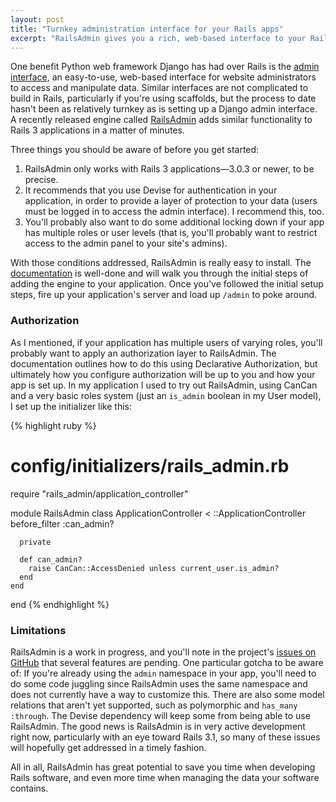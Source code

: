 ```yaml
---
layout: post
title: "Turnkey administration interface for your Rails apps"
excerpt: "RailsAdmin gives you a rich, web-based interface to your Rails 3 application's data in minutes. Here's how to get started."
---
```


One benefit Python web framework Django has had over Rails is the [admin interface](http://www.djangobook.com/en/2.0/chapter06/), an easy-to-use, web-based interface for website administrators to access and manipulate data. Similar interfaces are not complicated to build in Rails, particularly if you're using scaffolds, but the process to date hasn't been as relatively turnkey as is setting up a Django admin interface. A recently released engine called [RailsAdmin](https://github.com/sferik/rails_admin) adds similar functionality to Rails 3 applications in a matter of minutes.

Three things you should be aware of before you get started:

1. RailsAdmin only works with Rails 3 applications&mdash;3.0.3 or newer, to be precise.
2. It recommends that you use Devise for authentication in your application, in order to provide a layer of protection to your data (users must be logged in to access the admin interface). I recommend this, too.
3. You'll probably also want to do some additional locking down if your app has multiple roles or user levels (that is, you'll probably want to restrict access to the admin panel to your site's admins).

With those conditions addressed, RailsAdmin is really easy to install. The [documentation](https://github.com/sferik/rails_admin/blob/master/README.mkd) is well-done and will walk you through the initial steps of adding the engine to your application. Once you've followed the initial setup steps, fire up your application's server and load up `/admin` to poke around.

### Authorization

As I mentioned, if your application has multiple users of varying roles, you'll probably want to apply an authorization layer to RailsAdmin. The documentation outlines how to do this using Declarative Authorization, but ultimately how you configure authorization will be up to you and how your app is set up. In my application I used to try out RailsAdmin, using CanCan and a very basic roles system (just an `is_admin` boolean in my User model), I set up the initializer like this:

{% highlight ruby %}
  # config/initializers/rails_admin.rb

  require "rails_admin/application_controller"

  module RailsAdmin
    class ApplicationController < ::ApplicationController
      before_filter :can_admin?

      private

      def can_admin?
        raise CanCan::AccessDenied unless current_user.is_admin?
      end
    end
  end
{% endhighlight %}

### Limitations

RailsAdmin is a work in progress, and you'll note in the project's [issues on GitHub](https://github.com/sferik/rails_admin/issues) that several features are pending. One particular gotcha to be aware of: If you're already using the `admin` namespace in your app, you'll need to do some code juggling since RailsAdmin uses the same namespace and does not currently have a way to customize this. There are also some model relations that aren't yet supported, such as polymorphic and `has_many :through`. The Devise dependency will keep some from being able to use RailsAdmin. The good news is RailsAdmin is in very active development right now, particularly with an eye toward Rails 3.1, so many of these issues will hopefully get addressed in a timely fashion.

All in all, RailsAdmin has great potential to save you time when developing Rails software, and even more time when managing the data your software contains.